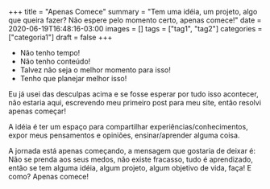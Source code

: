 +++
title = "Apenas Comece"
summary = "Tem uma idéia, um projeto, algo que queira fazer? Não espere pelo momento certo, apenas comece!"
date = 2020-06-19T16:48:16-03:00
images = []
tags = ["tag1", "tag2"]
categories = ["categoria1"]
draft = false
+++

+ Não tenho tempo!
+ Não tenho conteúdo!
+ Talvez não seja o melhor momento para isso!
+ Tenho que planejar melhor isso!

Eu já usei das desculpas acima e se fosse esperar por tudo isso acontecer, não estaria aqui, escrevendo meu primeiro post para meu site, então resolvi apenas começar!

A idéia é ter um espaço para compartilhar experiências/conhecimentos, expor meus pensamentos e opiniões, ensinar/aprender alguma coisa.

A jornada está apenas começando, a mensagem que gostaria de deixar é: Não se prenda aos seus medos, não existe fracasso, tudo é aprendizado, então se tem alguma idéia, algum projeto, algum objetivo de vida, faça! E como? Apenas comece!

